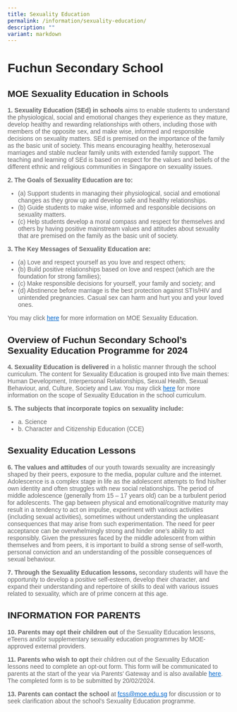 ```yaml
---
title: Sexuality Education
permalink: /information/sexuality-education/
description: ""
variant: markdown
---
```




  
  
  <title>Fuchun Secondary School - MOE Sexuality Education</title>
  <style>
    body {
      font-family: Arial, sans-serif;
      margin: 20px;
    }

    h1, h2, h3 {
      color: #333;
    }

    p, ul {
      color: #666;
    }

    a {
      color: #0066cc;
    }

    a:hover {
      text-decoration: underline;
    }
  </style>



<h1>Fuchun Secondary School</h1>
<h2>MOE Sexuality Education in Schools</h2>

<p>
  <strong>1. Sexuality Education (SEd) in schools</strong> aims to enable students to understand the physiological, social and emotional changes they experience as they mature, develop healthy and rewarding relationships with others, including those with members of the opposite sex, and make wise, informed and responsible decisions on sexuality matters. SEd is premised on the importance of the family as the basic unit of society. This means encouraging healthy, heterosexual marriages and stable nuclear family units with extended family support. The teaching and learning of SEd is based on respect for the values and beliefs of the different ethnic and religious communities in Singapore on sexuality issues.
</p>

<p>
  <strong>2. The Goals of Sexuality Education are to:</strong>
</p>
<ul>
  <li>(a) Support students in managing their physiological, social and emotional changes as they grow up and develop safe and healthy relationships.</li>
  <li>(b) Guide students to make wise, informed and responsible decisions on sexuality matters.</li>
  <li>(c) Help students develop a moral compass and respect for themselves and others by having positive mainstream values and attitudes about sexuality that are premised on the family as the basic unit of society.</li>
</ul>

<p>
  <strong>3. The Key Messages of Sexuality Education are:</strong>
</p>
<ul>
  <li>(a) Love and respect yourself as you love and respect others;</li>
  <li>(b) Build positive relationships based on love and respect (which are the foundation for strong families);</li>
  <li>(c) Make responsible decisions for yourself, your family and society; and</li>
  <li>(d) Abstinence before marriage is the best protection against STIs/HIV and unintended pregnancies. Casual sex can harm and hurt you and your loved ones.</li>
</ul>

<p>
  You may click <a href="https://go.gov.sg/moe-sexuality-education">here</a> for more information on MOE Sexuality Education.
</p>

<h2>Overview of Fuchun Secondary School’s Sexuality Education Programme for 2024</h2>

<p>
  <strong>4. Sexuality Education is delivered</strong> in a holistic manner through the school curriculum. The content for Sexuality Education is grouped into five main themes: Human Development, Interpersonal Relationships, Sexual Health, Sexual Behaviour, and, Culture, Society and Law. You may click <a href="https://go.gov.sg/moe-sexuality-education-scope">here</a> for more information on the scope of Sexuality Education in the school curriculum.
</p>

<p>
  <strong>5. The subjects that incorporate topics on sexuality include:</strong>
</p>
<ul>
  <li>a. Science</li>
  <li>b. Character and Citizenship Education (CCE)</li>
</ul>

<h2>Sexuality Education Lessons</h2>

<p>
  <strong>6. The values and attitudes</strong> of our youth towards sexuality are increasingly shaped by their peers, exposure to the media, popular culture and the internet. Adolescence is a complex stage in life as the adolescent attempts to find his/her own identity and often struggles with new social relationships. The period of middle adolescence (generally from 15 – 17 years old) can be a turbulent period for adolescents. The gap between physical and emotional/cognitive maturity may result in a tendency to act on impulse, experiment with various activities (including sexual activities), sometimes without understanding the unpleasant consequences that may arise from such experimentation. The need for peer acceptance can be overwhelmingly strong and hinder one’s ability to act responsibly. Given the pressures faced by the middle adolescent from within themselves and from peers, it is important to build a strong sense of self-worth, personal conviction and an understanding of the possible consequences of sexual behaviour.
</p>

<p>
  <strong>7. Through the Sexuality Education lessons,</strong> secondary students will have the opportunity to develop a positive self-esteem, develop their character, and expand their understanding and repertoire of skills to deal with various issues related to sexuality, which are of prime concern at this age.
</p>

<h2>INFORMATION FOR PARENTS</h2>

<p>
  <strong>10. Parents may opt their children out</strong> of the Sexuality Education lessons, eTeens and/or supplementary sexuality education programmes by MOE-approved external providers.
</p>

<p>
  <strong>11. Parents who wish to opt</strong> their children out of the Sexuality Education lessons need to complete an opt-out form. This form will be communicated to parents at the start of the year via Parents’ Gateway and is also available <a href="https://form.gov.sg/admin/form/65b75ec9f3c3e64da9f8812a">here</a>. The completed form is to be submitted by 20/02/2024.
</p>

<p>
  <strong>13. Parents can contact the school</strong> at <a href="mailto:fcss@moe.edu.sg">fcss@moe.edu.sg</a> for discussion or to seek clarification about the school’s Sexuality Education programme.
</p>



